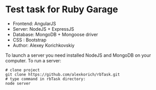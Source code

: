 Test task for Ruby Garage
=========================


* Frontend: AngularJS
* Server:   NodeJS + ExpressJS 
* Database: MongoDB + Mongoose driver 
* CSS :     Bootstrap
* Author: Alexey Korichkovskiy

To launch a server you need installed NodeJS and MongoDB on your computer.
To run a server:

	# clone project
	git clone https://github.com/alexkorich/rbTask.git
	# type command in rbTask directory:
	node server